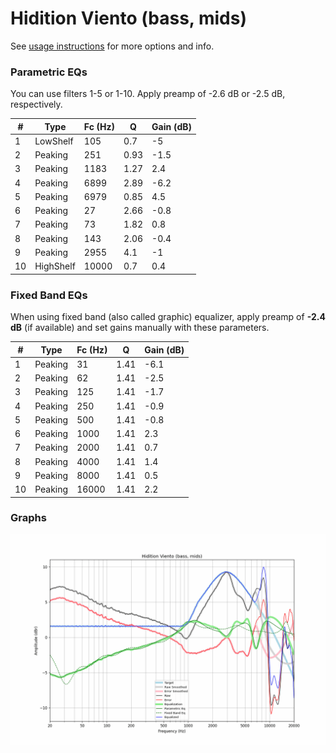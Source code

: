 # Hidition Viento (bass, mids)
See [usage instructions](https://github.com/jaakkopasanen/AutoEq#usage) for more options and info.

### Parametric EQs
You can use filters 1-5 or 1-10. Apply preamp of -2.6 dB or -2.5 dB, respectively.

|   # | Type      |   Fc (Hz) |    Q |   Gain (dB) |
|-----|-----------|-----------|------|-------------|
|   1 | LowShelf  |       105 | 0.7  |        -5   |
|   2 | Peaking   |       251 | 0.93 |        -1.5 |
|   3 | Peaking   |      1183 | 1.27 |         2.4 |
|   4 | Peaking   |      6899 | 2.89 |        -6.2 |
|   5 | Peaking   |      6979 | 0.85 |         4.5 |
|   6 | Peaking   |        27 | 2.66 |        -0.8 |
|   7 | Peaking   |        73 | 1.82 |         0.8 |
|   8 | Peaking   |       143 | 2.06 |        -0.4 |
|   9 | Peaking   |      2955 | 4.1  |        -1   |
|  10 | HighShelf |     10000 | 0.7  |         0.4 |

### Fixed Band EQs
When using fixed band (also called graphic) equalizer, apply preamp of **-2.4 dB** (if available) and set gains manually with these parameters.

|   # | Type    |   Fc (Hz) |    Q |   Gain (dB) |
|-----|---------|-----------|------|-------------|
|   1 | Peaking |        31 | 1.41 |        -6.1 |
|   2 | Peaking |        62 | 1.41 |        -2.5 |
|   3 | Peaking |       125 | 1.41 |        -1.7 |
|   4 | Peaking |       250 | 1.41 |        -0.9 |
|   5 | Peaking |       500 | 1.41 |        -0.8 |
|   6 | Peaking |      1000 | 1.41 |         2.3 |
|   7 | Peaking |      2000 | 1.41 |         0.7 |
|   8 | Peaking |      4000 | 1.41 |         1.4 |
|   9 | Peaking |      8000 | 1.41 |         0.5 |
|  10 | Peaking |     16000 | 1.41 |         2.2 |

### Graphs
![](./Hidition%20Viento%20(bass,%20mids).png)
